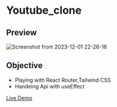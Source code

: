 # Youtube_clone


## Preview
![Screenshot from 2023-12-01 22-26-16](https://github.com/Samir984/Youtube_clone/assets/106372023/1c9e6e5e-0b3e-4d75-9e58-5a6201d4e15d)



## Objective

- Playing with React Router,Tailwind CSS
- Handeing Api with useEffect

[Live Demo](https://youtubeclone984.netlify.app/)

